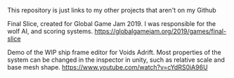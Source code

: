 This repository is just links to my other projects that aren't on my Github

Final Slice, created for Global Game Jam 2019. I was responsible for the wolf AI, and scoring systems.
	https://globalgamejam.org/2019/games/final-slice

Demo of the WIP ship frame editor for Voids Adrift. Most properties of the system can be changed in the inspector in unity, such as relative scale and base mesh shape.
	https://www.youtube.com/watch?v=cYdRS0iA96U
